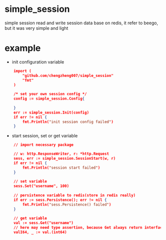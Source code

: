 # simple_session
simple session read and write session data base on redis, it refer to beego, but it was very simple and light


# example 
* init configuration variable
```json
	import (
		"github.com/chengzheng007/simple_session"
		"fmt"
	)
	
	/* set your own session config */
	config := simple_session.Config{
		
	}
	err := simple_session.Init(config)
	if err != nil {
		fmt.Println("init session config failed")
	}
```

* start session, set or get variable
```json
	// import necessary package

	// w: http.ResponseWriter, r: *http.Request
	sess, err := simple_session.SessionStart(w, r) 
	if err != nil {
		fmt.Println("session start failed")
	}
	
	// set variable 
	sess.Set("username", 100)
	
	// persistence variable to redis(store in redis really)
	if err := sess.Persistence(); err != nil {
		fmt.Println("sess.Persistence() failed")
	}
	
	// get variable
	val := sess.Get("username")
	// here may need type assertion, because Get always return interface{}
	valI64, _ := val.(int64)

```
